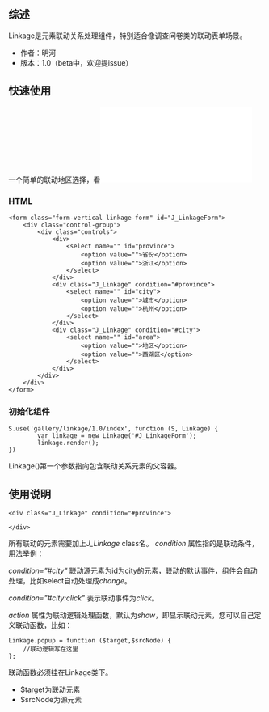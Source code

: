 ## 综述

Linkage是元素联动关系处理组件，特别适合像调查问卷类的联动表单场景。

* 作者：明河
* 版本：1.0（beta中，欢迎提issue）

## 快速使用

一个简单的联动地区选择，看![demo](../demo/simple.html)

### HTML

    <form class="form-vertical linkage-form" id="J_LinkageForm">
        <div class="control-group">
            <div class="controls">
                <div>
                    <select name="" id="province">
                        <option value="">省份</option>
                        <option value="">浙江</option>
                    </select>
                </div>
                <div class="J_Linkage" condition="#province">
                    <select name="" id="city">
                        <option value="">城市</option>
                        <option value="">杭州</option>
                    </select>
                </div>
                <div class="J_Linkage" condition="#city">
                    <select name="" id="area">
                        <option value="">地区</option>
                        <option value="">西湖区</option>
                    </select>
                </div>
            </div>
        </div>
    </form>

### 初始化组件

    S.use('gallery/linkage/1.0/index', function (S, Linkage) {
            var linkage = new Linkage('#J_LinkageForm');
            linkage.render();
    })

Linkage()第一个参数指向包含联动关系元素的父容器。

## 使用说明

    <div class="J_Linkage" condition="#province">

    </div>

所有联动的元素需要加上*J_Linkage* class名。
*condition* 属性指的是联动条件，用法举例：

*condition="#city"* 联动源元素为id为city的元素，联动的默认事件，组件会自动处理，比如select自动处理成*change*。

*condition="#city:click"* 表示联动事件为*click*。

*action* 属性为联动逻辑处理函数，默认为*show*，即显示联动元素，您可以自己定义联动函数，比如：

    Linkage.popup = function ($target,$srcNode) {
        //联动逻辑写在这里
    };

联动函数必须挂在Linkage类下。

* $target为联动元素
* $srcNode为源元素
